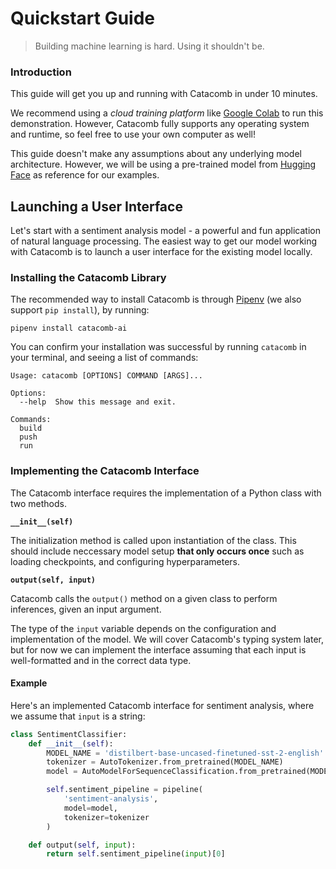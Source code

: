 # Quickstart Guide
> Building machine learning is hard. Using it shouldn't be.

### Introduction

This guide will get you up and running with Catacomb in under 10 minutes. 

We recommend using a *cloud training platform* like [Google Colab](https://colab.research.google.com) to run this demonstration. However, Catacomb fully supports any operating system and runtime, so feel free to use your own computer as well!

This guide doesn't make any assumptions about any underlying model architecture. However,
we will be using a pre-trained model from [Hugging Face](https://huggingface.co/distilbert-base-uncased-finetuned-sst-2-english) as reference for our examples.

## Launching a User Interface

Let's start with a sentiment analysis model - a powerful and fun application of natural language processing. The easiest way to get our model working with Catacomb is to launch a user interface for the existing model locally.

### Installing the Catacomb Library

The recommended way to install Catacomb is through [Pipenv](https://pipenv-fork.readthedocs.io/en/latest/) (we also support `pip install`), by running:

```
pipenv install catacomb-ai
```

You can confirm your installation was successful by running `catacomb` in your terminal, and seeing a list of commands:

```
Usage: catacomb [OPTIONS] COMMAND [ARGS]...

Options:
  --help  Show this message and exit.

Commands:
  build
  push
  run
  ```

### Implementing the Catacomb Interface

The Catacomb interface requires the implementation of a Python class with two methods.

**`__init__(self)`**

The initialization method is called upon instantiation of the class. This should include neccessary model setup **that only occurs once** such as loading checkpoints, and configuring hyperparameters.

**`output(self, input)`**

Catacomb calls the `output()` method on a given class to perform inferences, given an input argument.

The type of the `input` variable depends on the configuration and implementation of the model. We will cover Catacomb's typing system later, but for now we can implement the interface assuming that each input is well-formatted and in the correct data type.

#### Example

Here's an implemented Catacomb interface for sentiment analysis, where we assume that `input` is a string:

```python
class SentimentClassifier:
    def __init__(self):
        MODEL_NAME = 'distilbert-base-uncased-finetuned-sst-2-english'
        tokenizer = AutoTokenizer.from_pretrained(MODEL_NAME)
        model = AutoModelForSequenceClassification.from_pretrained(MODEL_NAME)

        self.sentiment_pipeline = pipeline(
            'sentiment-analysis',
            model=model,
            tokenizer=tokenizer
        )

    def output(self, input):
        return self.sentiment_pipeline(input)[0]
```
